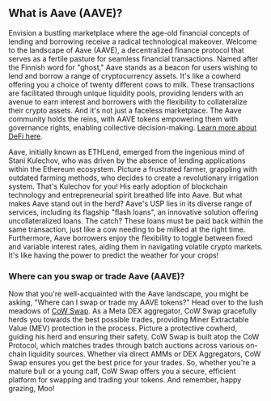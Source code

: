 <h2>What is Aave (AAVE)?</h2>
<p>Envision a bustling marketplace where the age-old financial concepts of lending and borrowing receive a radical technological makeover. Welcome to the landscape of Aave (AAVE), a decentralized finance protocol that serves as a fertile pasture for seamless financial transactions. Named after the Finnish word for "ghost," Aave stands as a beacon for users wishing to lend and borrow a range of cryptocurrency assets. It's like a cowherd offering you a choice of twenty different cows to milk. These transactions are facilitated through unique liquidity pools, providing lenders with an avenue to earn interest and borrowers with the flexibility to collateralize their crypto assets. And it's not just a faceless marketplace. The Aave community holds the reins, with AAVE tokens empowering them with governance rights, enabling collective decision-making. <a href="https://en.wikipedia.org/wiki/Decentralized_finance" rel="nofollow noreferrer noopener" target="_blank">Learn more about DeFi here</a>.</p>
<p>Aave, initially known as ETHLend, emerged from the ingenious mind of Stani Kulechov, who was driven by the absence of lending applications within the Ethereum ecosystem. Picture a frustrated farmer, grappling with outdated farming methods, who decides to create a revolutionary irrigation system. That's Kulechov for you! His early adoption of blockchain technology and entrepreneurial spirit breathed life into Aave. But what makes Aave stand out in the herd? Aave's USP lies in its diverse range of services, including its flagship "flash loans", an innovative solution offering uncollateralized loans. The catch? These loans must be paid back within the same transaction, just like a cow needing to be milked at the right time. Furthermore, Aave borrowers enjoy the flexibility to toggle between fixed and variable interest rates, aiding them in navigating volatile crypto markets. It's like having the power to predict the weather for your crops! </p>
<h3>Where can you swap or trade Aave (AAVE)?</h3>
<p>Now that you're well-acquainted with the Aave landscape, you might be asking, "Where can I swap or trade my AAVE tokens?" Head over to the lush meadows of <a href="https://swap.cow.fi/" rel="noopener" target="_blank">CoW Swap</a>. As a Meta DEX aggregator, CoW Swap gracefully herds you towards the best possible trades, providing Miner Extractable Value (MEV) protection in the process. Picture a protective cowherd, guiding his herd and ensuring their safety. CoW Swap is built atop the CoW Protocol, which matches trades through batch auctions across various on-chain liquidity sources. Whether via direct AMMs or DEX Aggregators, CoW Swap ensures you get the best price for your trades. So, whether you're a mature bull or a young calf, CoW Swap offers you a secure, efficient platform for swapping and trading your tokens. And remember, happy grazing, Moo!</p>